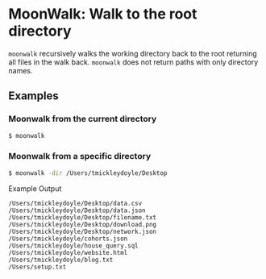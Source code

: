 # MoonWalk: Walk to the root directory

`moonwalk` recursively walks the working directory back to the root returning all files in the walk back. `moonwalk` does not return paths with only directory names.

## Examples

### Moonwalk from the current directory

```bash
$ moonwalk
```

### Moonwalk from a specific directory

```bash
$ moonwalk -dir /Users/tmickleydoyle/Desktop
```

Example Output

```text
/Users/tmickleydoyle/Desktop/data.csv
/Users/tmickleydoyle/Desktop/data.json
/Users/tmickleydoyle/Desktop/filename.txt
/Users/tmickleydoyle/Desktop/download.png
/Users/tmickleydoyle/Desktop/network.json
/Users/tmickleydoyle/cohorts.json
/Users/tmickleydoyle/house_query.sql
/Users/tmickleydoyle/website.html
/Users/tmickleydoyle/blog.txt
/Users/setup.txt
```
